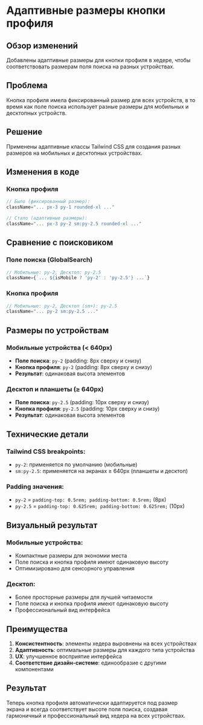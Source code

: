 # Адаптивные размеры кнопки профиля

## Обзор изменений
Добавлены адаптивные размеры для кнопки профиля в хедере, чтобы соответствовать размерам поля поиска на разных устройствах.

## Проблема
Кнопка профиля имела фиксированный размер для всех устройств, в то время как поле поиска использует разные размеры для мобильных и десктопных устройств.

## Решение
Применены адаптивные классы Tailwind CSS для создания разных размеров на мобильных и десктопных устройствах.

## Изменения в коде

### Кнопка профиля
```typescript
// Было (фиксированный размер):
className="... px-3 py-1 rounded-xl ..."

// Стало (адаптивные размеры):
className="... px-3 py-2 sm:py-2.5 rounded-xl ..."
```

## Сравнение с поисковиком

### Поле поиска (GlobalSearch)
```typescript
// Мобильные: py-2, Десктоп: py-2.5
className={`... ${isMobile ? 'py-2' : 'py-2.5'} ...`}
```

### Кнопка профиля
```typescript
// Мобильные: py-2, Десктоп (sm+): py-2.5
className="... py-2 sm:py-2.5 ..."
```

## Размеры по устройствам

### Мобильные устройства (< 640px)
- **Поле поиска**: `py-2` (padding: 8px сверху и снизу)
- **Кнопка профиля**: `py-2` (padding: 8px сверху и снизу)
- **Результат**: одинаковая высота элементов

### Десктоп и планшеты (≥ 640px)
- **Поле поиска**: `py-2.5` (padding: 10px сверху и снизу)
- **Кнопка профиля**: `py-2.5` (padding: 10px сверху и снизу)
- **Результат**: одинаковая высота элементов

## Технические детали

### Tailwind CSS breakpoints:
- `py-2`: применяется по умолчанию (мобильные)
- `sm:py-2.5`: применяется на экранах ≥ 640px (планшеты и десктоп)

### Padding значения:
- `py-2` = `padding-top: 0.5rem; padding-bottom: 0.5rem;` (8px)
- `py-2.5` = `padding-top: 0.625rem; padding-bottom: 0.625rem;` (10px)

## Визуальный результат

### Мобильные устройства:
- Компактные размеры для экономии места
- Поле поиска и кнопка профиля имеют одинаковую высоту
- Оптимизировано для сенсорного управления

### Десктоп:
- Более просторные размеры для лучшей читаемости
- Поле поиска и кнопка профиля имеют одинаковую высоту
- Профессиональный вид интерфейса

## Преимущества

1. **Консистентность**: элементы хедера выровнены на всех устройствах
2. **Адаптивность**: оптимальные размеры для каждого типа устройства
3. **UX**: улучшенное восприятие интерфейса
4. **Соответствие дизайн-системе**: единообразие с другими компонентами

## Результат
Теперь кнопка профиля автоматически адаптируется под размер экрана и всегда соответствует высоте поля поиска, создавая гармоничный и профессиональный вид хедера на всех устройствах.
